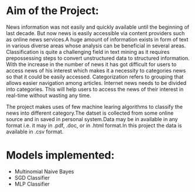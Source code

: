 # Aim of the Project:

News information was not easily and quickly available until the beginning of last decade. But now news is easily accessible via content providers such as online news services.A huge amount of information exists in form of text in various diverse areas whose analysis can be beneficial in several areas. Classification is quite a challenging field in text mining as it requires prepossessing steps to convert unstructured data to structured information. With the increase in the number of news it has got difficult for users to access news of his interest which makes it a necessity to categories news so that it could be easily accessed. Categorization refers to grouping that allows easier navigation among articles. Internet news needs to be divided into categories. This will help users to access the news of their interest in real-time without wasting any time.

The project makes uses of few machine learing algorithms to classify the news into different category.The datset is collected from some online source and in saved in personal system.Data may be in available in any format i.e. it may in .pdf, .doc, or in .html format.In this project the data is available in .csv format.
 
 

# Models implemented:
<ul>
  <li>
    Multinomial Naive Bayes</li>
<li>SGD Classifier</li>
<li>MLP Classifier</li></ul>
